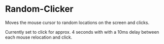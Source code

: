 # Random-Clicker
Moves the mouse cursor to random locations on the screen and clicks.

Currently set to click for approx. 4 seconds with with a 10ms delay between each mouse relocation and click.

